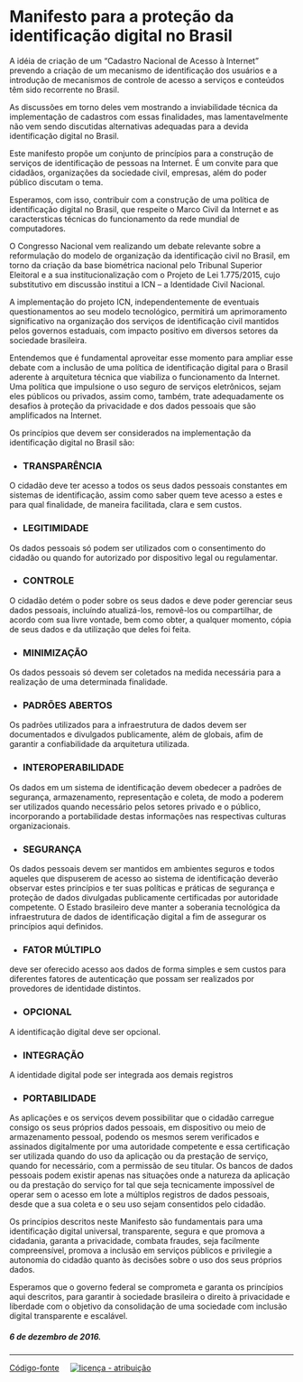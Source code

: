 # Manifesto para a proteção da identificação digital no Brasil

A idéia de criação de um “Cadastro Nacional de Acesso à Internet” prevendo a criação de um mecanismo de identificação dos usuários e a introdução de mecanismos de controle de acesso a serviços e conteúdos têm sido recorrente no Brasil.

As discussões em torno deles vem mostrando a inviabilidade técnica da implementação de cadastros com essas finalidades, mas lamentavelmente não vem sendo discutidas alternativas adequadas para a devida identificação digital no Brasil.

Este manifesto propõe um conjunto de princípios para a construção de serviços de identificação de pessoas na Internet. É um convite para que cidadãos, organizações da sociedade civil, empresas, além do poder público discutam o tema.

Esperamos, com isso, contribuir com a construção de uma política de identificação digital no Brasil, que respeite o Marco Civil da Internet e as caractersticas técnicas do funcionamento da rede mundial de computadores.

O Congresso Nacional vem realizando um debate relevante sobre a reformulação do modelo de organização da identificação civil no Brasil,  em torno da criação da base biométrica nacional pelo Tribunal Superior Eleitoral e a sua institucionalização com o Projeto de Lei 1.775/2015, cujo substitutivo em discussão institui a ICN – a Identidade Civil Nacional. 

A implementação do projeto ICN, independentemente de eventuais questionamentos ao seu modelo tecnológico, permitirá um aprimoramento significativo na organização dos serviços de identificação civil mantidos pelos governos estaduais, com impacto positivo em diversos setores da sociedade brasileira.

Entendemos que é fundamental aproveitar esse momento para ampliar esse debate com a inclusão de uma política de identificação digital para o Brasil aderente à arquitetura técnica que viabiliza o funcionamento da Internet. Uma política que impulsione o uso seguro de serviços eletrônicos, sejam eles públicos ou privados, assim como, também, trate adequadamente os desafios à proteção da privacidade e dos dados pessoais que são amplificados na Internet.

Os princípios que devem ser considerados na implementação da identificação digital no Brasil são:

  * ### TRANSPARÊNCIA 
O cidadão deve ter acesso a todos os seus dados pessoais constantes em sistemas de identificação, assim como saber quem teve acesso a estes e para qual finalidade, de maneira facilitada, clara e sem custos.

  * ### LEGITIMIDADE
Os dados pessoais só podem ser utilizados com o consentimento do cidadão ou quando for autorizado por dispositivo legal ou regulamentar.

  * ### CONTROLE
O cidadão detém o poder sobre os seus dados e deve poder gerenciar seus dados pessoais, incluíndo atualizá-los, removê-los ou compartilhar, de acordo com sua livre vontade, bem como obter, a qualquer momento, cópia de seus dados e da utilização que deles foi feita.

  * ### MINIMIZAÇÃO 
Os dados pessoais só devem ser coletados na medida necessária para a realização de uma determinada finalidade.

  * ### PADRÕES ABERTOS 
Os padrões utilizados para a infraestrutura de dados devem ser documentados e divulgados publicamente, além de globais, afim de garantir a confiabilidade da arquitetura utilizada.

  * ### INTEROPERABILIDADE 
Os dados em um sistema de identificação devem obedecer a padrões de segurança, armazenamento, representação e coleta, de modo a poderem ser utilizados quando necessário pelos setores privado e o público, incorporando a portabilidade destas informações nas respectivas culturas organizacionais.

  * ### SEGURANÇA
Os dados pessoais devem ser mantidos em ambientes seguros e todos aqueles que dispuserem de acesso ao sistema de identificação deverão observar estes princípios e ter suas políticas e práticas de segurança e proteção de dados divulgadas publicamente certificadas por autoridade competente.
O Estado brasileiro deve manter a soberania tecnológica da infraestrutura de dados de identificação digital a fim de assegurar os princípios aqui definidos.

  * ### FATOR MÚLTIPLO 
deve ser oferecido acesso aos dados de forma simples e sem custos para diferentes fatores de autenticação que possam ser realizados por provedores de identidade distintos.

  * ### OPCIONAL 
A identificação digital deve ser opcional.

  * ### INTEGRAÇÃO 
A identidade digital pode ser integrada aos demais registros

  * ### PORTABILIDADE
As aplicações e os serviços devem possibilitar que o cidadão carregue consigo os seus próprios dados pessoais, em dispositivo ou meio de armazenamento pessoal, podendo os mesmos serem verificados e assinados digitalmente por uma autoridade competente e essa certificação ser utilizada quando do uso da aplicação ou da prestação de serviço, quando for necessário, com a permissão de seu titular. Os bancos de dados pessoais podem existir apenas nas situações onde a natureza da aplicação ou da prestação do serviço for tal que seja tecnicamente impossível de operar sem o acesso em lote a múltiplos registros de dados pessoais, desde que a sua coleta e o seu uso sejam consentidos pelo cidadão.

Os princípios descritos neste Manifesto são fundamentais para uma identificação digital universal, transparente, segura e que promova a cidadania, garanta a privacidade, combata fraudes, seja facilmente compreensível, promova a inclusão em serviços públicos e privilegie a autonomia do cidadão quanto às decisões sobre o uso dos seus próprios dados. 

Esperamos que o governo federal se comprometa e garanta os princípios aqui descritos, para garantir à sociedade brasileira o direito à privacidade e liberdade com o objetivo da consolidação de uma sociedade com inclusão digital transparente e escalável.

##### 6 de dezembro de 2016.

---

[Código-fonte](https://github.com/okfn-brasil/identidade-digital) &#160;&#160;  [![licença - atribuição](https://upload.wikimedia.org/wikipedia/commons/thumb/1/16/CC-BY_icon.svg/88px-CC-BY_icon.svg.png)](https://creativecommons.org/licenses/by/3.0/deed.pt_BR)
